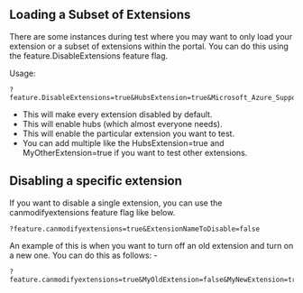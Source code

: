 
## Loading a Subset of Extensions
There are some instances during test where you may want to only load your
extension or a subset of extensions within the portal. You can do this using the
feature.DisableExtensions feature flag. 

Usage: 

```
?feature.DisableExtensions=true&HubsExtension=true&Microsoft_Azure_Support=true&MyOtherExtension=true
```

- This will make every extension disabled by default.
- This will enable hubs (which almost everyone needs).
- This will enable the particular extension you want to test. 
- You can add multiple like the HubsExtension=true and MyOtherExtension=true if
you want to test other extensions.

## Disabling a specific extension

If you want to disable a single extension, you can use the canmodifyextensions
feature flag like below.

```
?feature.canmodifyextensions=true&ExtensionNameToDisable=false
```

An example of this is when you want to turn off an old extension and turn on a
new one. You can do this as follows: -

```
?feature.canmodifyextensions=true&MyOldExtension=false&MyNewExtension=true
```
